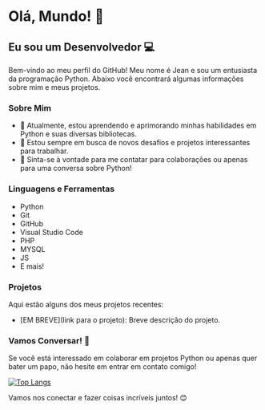 # Olá, Mundo! 👋

## Eu sou um Desenvolvedor 💻

Bem-vindo ao meu perfil do GitHub! Meu nome é Jean e sou um entusiasta da programação Python. Abaixo você encontrará algumas informações sobre mim e meus projetos.

### Sobre Mim

- 🌱 Atualmente, estou aprendendo e aprimorando minhas habilidades em Python e suas diversas bibliotecas.
- 🔭 Estou sempre em busca de novos desafios e projetos interessantes para trabalhar.
- 💬 Sinta-se à vontade para me contatar para colaborações ou apenas para uma conversa sobre Python!

### Linguagens e Ferramentas

- Python
- Git
- GitHub
- Visual Studio Code
- PHP
- MYSQL
- JS
- E mais!

### Projetos

Aqui estão alguns dos meus projetos recentes:

- [EM BREVE](link para o projeto): Breve descrição do projeto.

### Vamos Conversar! 🚀

Se você está interessado em colaborar em projetos Python ou apenas quer bater um papo, não hesite em entrar em contato comigo!

[![Top Langs](https://github-readme-stats.vercel.app/api/top-langs/?username=denaroh&layout=compact)](https://github.com/denaroh)



Vamos nos conectar e fazer coisas incríveis juntos! 😊
